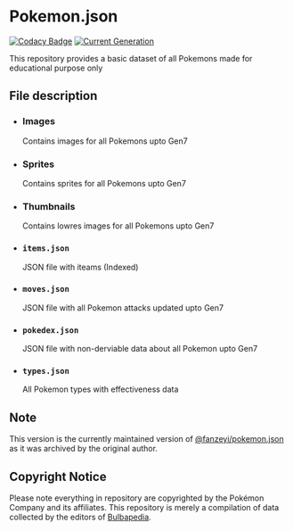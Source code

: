 # Pokemon.json

[![Codacy Badge](https://api.codacy.com/project/badge/Grade/12aa5fbacc55418a9f5fc783a3c20469)](https://app.codacy.com/manual/purukitto/pokemon-data.json?utm_source=github.com&utm_medium=referral&utm_content=Purukitto/pokemon-data.json&utm_campaign=Badge_Grade_Dashboard)
[![Current Generation](https://img.shields.io/badge/Gen-7-blue)]()

This repository provides a basic dataset of all Pokemons made for educational
purpose only

## File description

- ### Images

  Contains images for all Pokemons upto Gen7

- ### Sprites

  Contains sprites for all Pokemons upto Gen7

- ### Thumbnails

  Contains lowres images for all Pokemons upto Gen7

- ### `items.json`

  JSON file with iteams (Indexed)

- ### `moves.json`

  JSON file with all Pokemon attacks updated upto Gen7

- ### `pokedex.json`

  JSON file with non-derviable data about all Pokemon upto Gen7

- ### `types.json`
  All Pokemon types with effectiveness data

## Note

This version is the currently maintained version of
[@fanzeyi/pokemon.json](https://github.com/fanzeyi/pokemon.json) as it was
archived by the original author.

## Copyright Notice

Please note everything in repository are copyrighted by the Pokémon Company and
its affiliates. This repository is merely a compilation of data collected by the
editors of [Bulbapedia](https://bulbapedia.bulbagarden.net/wiki/Main_Page).
